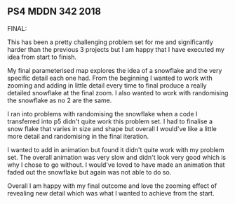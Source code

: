 ## PS4 MDDN 342 2018

FINAL:

This has been a pretty challenging problem set for me and significantly harder than the previous 3 projects but I am happy that I have executed my idea from start to finish. 

My final parameterised map explores the idea of a snowflake and the very specific detail each one had. From the beginning I wanted to work with zooming and adding in little detail every time to final produce a really detailed snowflake at the final zoom. I also wanted to work with randomising the snowflake as no 2 are the same.

I ran into problems with randomising the snowflake when a code I transferred into p5 didn't quite work this problem set. I had to finalise a snow flake that varies in size and shape but overall I would've like a little more detail and randomising in the final iteration. 

I wanted to add in animation but found it didn't quite work with my problem set. The overall animation was very slow and didn't look very good which is why I chose to go without. I would've loved to have made an animation that faded out the snowflake but again was not able to do so.

Overall I am happy with my final outcome and love the zooming effect of revealing new detail which was what I wanted to achieve from the start. 